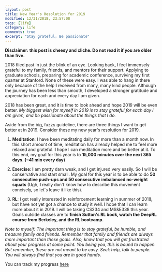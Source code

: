 ```yaml
---
layout: post
title: New Year's Resolution for 2019
modified: 12/31/2018, 23:57:00
tags: [life]
category: life
comments: true
excerpt: "Stay grateful; Be passionate"
---
```


**Disclaimer: this post is cheesy and cliche. Do not read it if you are
older than five.**

2018 flied past in just the blink of an eye. Looking back, I feel immensely
grateful to my family, friends, and mentors for their support. Applying to
graduate schools, preparing for academic conference, surviving my first quarter
at Stanford. None of these were easy. I was able to hang in there only because
of the help I received from many, many kind people. Although the journey has
been less than smooth, I developed a stronger gratitude and appreciation for
each and every day I am given.

2018 has been great, and it is time to look ahead and hope 2019 will be even
better. *My biggest wish for myself in 2019 is to stay grateful for each day I
am given, and be passionate about the things that I do.*

Aside from the big, fuzzy guideline, there are three things I want to get
better at in 2019. Consider these my new year's resolution for 2019.

1. **Meditation**: I have been meditating daily for more than a month now. In
   this short amount of time, meditation has already helped me to feel more
   relaxed and grateful. I hope I can meditation more and be better at it. To
   this end, my goal for this year is to **15,000 minutes over the next 365 days.
   (~41 min every day)**

2. **Exercise**: I am pretty darn weak, and I get injured very easily. So I
   will be conservative and start small. My goal for this year is to be able to
   do **50 consecutive push-ups and 50 consecutive imbalanced no-weight
   squats**
   (Ugh, I really don't know how to describe this movement concisely, so let's
   leave it like this).

3. **RL**: I got really interested in reinforcement learning in summer of 2018,
   but have not yet got a chance to study it well. I hope that I can learn more
   about it in 2019. I will be taking CS234 and MS\&E338 this year. Goals
   outside classes are to **finish Sutton's RL book, watch the DeepRL course
   from Berkeley, and the RL bootcamp.**

*Note to myself: The important thing is to stay grateful, be humble, and
treasure family and friends. Remember that family and friends are always
more important than these goals. Also, know that you will get frustrated
about your progress at some point. You being you, this is bound to happen.  But
remember, these are not meant to be easy. Seek help, talk to people. You will
always find that you are in good hands.*

You can track my progress [here](/progress)
